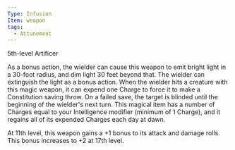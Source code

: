 ```yaml
---
Type: Infusion
Item: weapon
tags:
  - Attunement
---
```

5th-level Artificer

As a bonus action, the wielder can cause this weapon to emit bright light in a 30-foot radius, and dim light 30 feet beyond that. The wielder can extinguish the light as a bonus action. When the wielder hits a creature with this magic weapon, it can expend one Charge to force it to make a Constitution saving throw. On a failed save, the target is blinded until the beginning of the wielder's next turn. This magical item has a number of Charges equal to your Intelligence modifier (minimum of 1 Charge), and it regains all of its expended Charges each day at dawn. 

At 11th level, this weapon gains a +1 bonus to its attack and damage rolls. 
This bonus increases to +2 at 17th level.